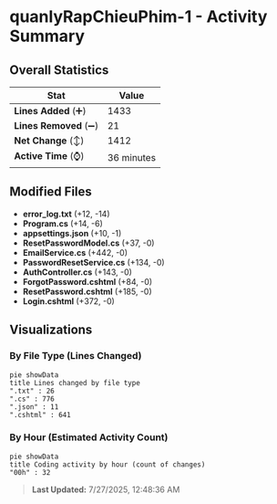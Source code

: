 # quanlyRapChieuPhim-1 - Activity Summary 

## Overall Statistics

| Stat                   | Value                                                             |
| ---------------------- | ----------------------------------------------------------------- |
| **Lines Added** (➕)   | 1433                                          |
| **Lines Removed** (➖) | 21                                        |
| **Net Change** (↕)    | 1412                |
| **Active Time** (⌚)   | 36 minutes |


## Modified Files
- **error_log.txt** (+12, -14)
- **Program.cs** (+14, -6)
- **appsettings.json** (+10, -1)
- **ResetPasswordModel.cs** (+37, -0)
- **EmailService.cs** (+442, -0)
- **PasswordResetService.cs** (+134, -0)
- **AuthController.cs** (+143, -0)
- **ForgotPassword.cshtml** (+84, -0)
- **ResetPassword.cshtml** (+185, -0)
- **Login.cshtml** (+372, -0)

## Visualizations

### By File Type (Lines Changed)

```mermaid
pie showData
title Lines changed by file type
".txt" : 26
".cs" : 776
".json" : 11
".cshtml" : 641
```

### By Hour (Estimated Activity Count)

```mermaid
pie showData
title Coding activity by hour (count of changes)
"00h" : 32
```


> **Last Updated:** 7/27/2025, 12:48:36 AM